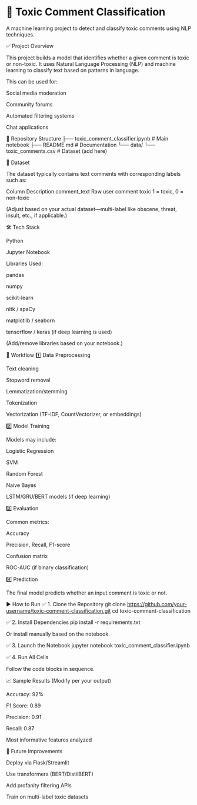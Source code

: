 # 🧾 Toxic Comment Classification

A machine learning project to detect and classify toxic comments using NLP techniques.

✅ Project Overview

This project builds a model that identifies whether a given comment is toxic or non-toxic. It uses Natural Language Processing (NLP) and machine learning to classify text based on patterns in language.

This can be used for:

Social media moderation

Community forums

Automated filtering systems

Chat applications

📂 Repository Structure
├── toxic_comment_classifier.ipynb   # Main notebook
├── README.md                       # Documentation
└── data/
    └── toxic_comments.csv          # Dataset (add here)

📌 Dataset

The dataset typically contains text comments with corresponding labels such as:

Column	Description
comment_text	Raw user comment
toxic	1 = toxic, 0 = non-toxic

(Adjust based on your actual dataset—multi-label like obscene, threat, insult, etc., if applicable.)

🛠️ Tech Stack

Python

Jupyter Notebook

Libraries Used:

pandas

numpy

scikit-learn

nltk / spaCy

matplotlib / seaborn

tensorflow / keras (if deep learning is used)

(Add/remove libraries based on your notebook.)

🔄 Workflow
1️⃣ Data Preprocessing

Text cleaning

Stopword removal

Lemmatization/stemming

Tokenization

Vectorization (TF-IDF, CountVectorizer, or embeddings)

2️⃣ Model Training

Models may include:

Logistic Regression

SVM

Random Forest

Naive Bayes

LSTM/GRU/BERT models (if deep learning)

3️⃣ Evaluation

Common metrics:

Accuracy

Precision, Recall, F1-score

Confusion matrix

ROC-AUC (if binary classification)

4️⃣ Prediction

The final model predicts whether an input comment is toxic or not.

▶️ How to Run
✅ 1. Clone the Repository
git clone https://github.com/your-username/toxic-comment-classification.git
cd toxic-comment-classification

✅ 2. Install Dependencies
pip install -r requirements.txt


Or install manually based on the notebook.

✅ 3. Launch the Notebook
jupyter notebook toxic_comment_classifier.ipynb

✅ 4. Run All Cells

Follow the code blocks in sequence.

📈 Sample Results (Modify per your output)

Accuracy: 92%

F1 Score: 0.89

Precision: 0.91

Recall: 0.87

Most informative features analyzed

🌟 Future Improvements

Deploy via Flask/Streamlit

Use transformers (BERT/DistilBERT)

Add profanity filtering APIs

Train on multi-label toxic datasets
